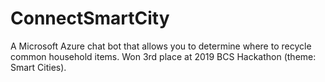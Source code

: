 # ConnectSmartCity
A Microsoft Azure chat bot that allows you to determine where to recycle common household items.
Won 3rd place at 2019 BCS Hackathon (theme: Smart Cities).
